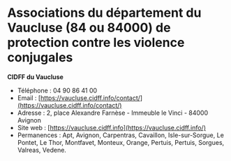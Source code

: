 # Associations du département du Vaucluse (84 ou 84000) de protection contre les violence conjugales

**CIDFF du Vaucluse**

- Téléphone : 04 90 86 41 00
- Email : [https://vaucluse.cidff.info/contact/](https://vaucluse.cidff.info/contact/)
- Adresse : 2, place Alexandre Farnèse - Immeuble le Vinci - 84000 Avignon
- Site web : [https://vaucluse.cidff.info](https://vaucluse.cidff.info/)
- Permanences : Apt, Avignon, Carpentras, Cavaillon, Isle-sur-Sorgue, Le Pontet, Le Thor, Montfavet, Monteux, Orange, Pertuis, Pertuis, Sorgues, Valreas, Vedene.
